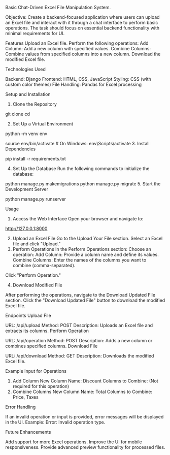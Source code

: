 Basic Chat-Driven Excel File Manipulation System.

Objective:
Create a backend-focused application where users can upload an Excel file and interact with it
through a chat interface to perform basic operations. The task should focus on essential
backend functionality with minimal requirements for UI.

Features
Upload an Excel file.
Perform the following operations:
Add Column: Add a new column with specified values.
Combine Columns: Combine values from specified columns into a new column.
Download the modified Excel file.

Technologies Used

Backend: Django
Frontend: HTML, CSS, JavaScript
Styling: CSS (with custom color themes)
File Handling: Pandas for Excel processing

Setup and Installation
1. Clone the Repository

git clone <repository-url>
cd <repository-name>

2. Set Up a Virtual Environment

python -m venv env

source env/bin/activate  # On Windows: env\Scripts\activate
3. Install Dependencies

pip install -r requirements.txt

4. Set Up the Database
Run the following commands to initialize the database:

python manage.py makemigrations
python manage.py migrate
5. Start the Development Server

python manage.py runserver

Usage

1. Access the Web Interface Open your browser and navigate to:

http://127.0.0.1:8000

2. Upload an Excel File
   Go to the Upload Your File section.
   Select an Excel file and click "Upload."
3. Perform Operations
   In the Perform Operations section:
Choose an operation:
Add Column: Provide a column name and define its values.
            Combine Columns: Enter the names of the columns you want to combine (comma-separated).

Click "Perform Operation."

4. Download Modified File

After performing the operations, navigate to the Download Updated File section.
Click the "Download Updated File" button to download the modified Excel file.

Endpoints Upload File

URL: /api/upload
Method: POST
Description: Uploads an Excel file and extracts its columns.
Perform Operation

URL: /api/operation
Method: POST
Description: Adds a new column or combines specified columns.
Download File

URL: /api/download
Method: GET
Description: Downloads the modified Excel file.

Example Input for Operations
1. Add Column
New Column Name: Discount
Columns to Combine: (Not required for this operation)
2. Combine Columns
New Column Name: Total
Columns to Combine: Price, Taxes

Error Handling

If an invalid operation or input is provided, error messages will be displayed in the UI.
Example: Error: Invalid operation type.


Future Enhancements

Add support for more Excel operations.
Improve the UI for mobile responsiveness.
Provide advanced preview functionality for processed files.
